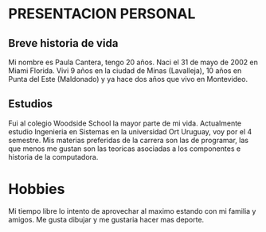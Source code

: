 # PRESENTACION PERSONAL

## Breve historia de vida
 Mi nombre es Paula Cantera, tengo 20 años. Naci el 31 de mayo de 2002 en Miami Florida. 
 Vivi 9 años en la ciudad de Minas (Lavalleja), 10 años en Punta del Este (Maldonado) y ya hace dos años que vivo en Montevideo.

## Estudios
Fui al colegio Woodside School la mayor parte de mi vida. Actualmente estudio Ingenieria en Sistemas en la universidad Ort Uruguay, voy por el 4 semestre. Mis materias preferidas de la carrera son las de programar, las que menos me gustan son las teoricas asociadas a los componentes e historia de la computadora.

# Hobbies
Mi tiempo libre lo intento de aprovechar al maximo estando con mi familia y amigos. Me gusta dibujar y me gustaria hacer mas deporte.